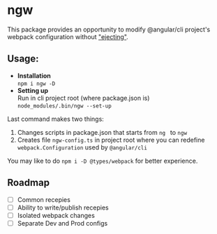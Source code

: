# ngw
This package provides an opportunity to modify @angular/cli project's webpack configuration without ["ejecting"](https://github.com/angular/angular-cli/wiki/eject).

## Usage:
- **Installation**<br>
`npm i ngw -D`
- **Setting up**<br>
Run in cli project root (where package.json is)<br>
`node_modules/.bin/ngw --set-up`

Last command makes two things:
1) Changes scripts in package.json that starts from `ng ` to `ngw `
2) Creates file `ngw-config.ts` in project root where you can redefine `webpack.Configuration` used by `@angular/cli`

You may like to do `npm i -D @types/webpack` for better experience.

## Roadmap

- [ ] Common recepies
- [ ] Ability to write/publish recepies
- [ ] Isolated webpack changes
- [ ] Separate Dev and Prod configs
